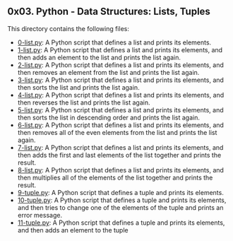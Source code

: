 ## 0x03. Python - Data Structures: Lists, Tuples

This directory contains the following files:

* [0-list.py](0-list.py): A Python script that defines a list and prints its elements.
* [1-list.py](1-list.py): A Python script that defines a list and prints its elements, and then adds an element to the list and prints the list again.
* [2-list.py](2-list.py): A Python script that defines a list and prints its elements, and then removes an element from the list and prints the list again.
* [3-list.py](3-list.py): A Python script that defines a list and prints its elements, and then sorts the list and prints the list again.
* [4-list.py](4-list.py): A Python script that defines a list and prints its elements, and then reverses the list and prints the list again.
* [5-list.py](5-list.py): A Python script that defines a list and prints its elements, and then sorts the list in descending order and prints the list again.
* [6-list.py](6-list.py): A Python script that defines a list and prints its elements, and then removes all of the even elements from the list and prints the list again.
* [7-list.py](7-list.py): A Python script that defines a list and prints its elements, and then adds the first and last elements of the list together and prints the result.
* [8-list.py](8-list.py): A Python script that defines a list and prints its elements, and then multiplies all of the elements of the list together and prints the result.
* [9-tuple.py](9-tuple.py): A Python script that defines a tuple and prints its elements.
* [10-tuple.py](10-tuple.py): A Python script that defines a tuple and prints its elements, and then tries to change one of the elements of the tuple and prints an error message.
* [11-tuple.py](11-tuple.py): A Python script that defines a tuple and prints its elements, and then adds an element to the tuple
